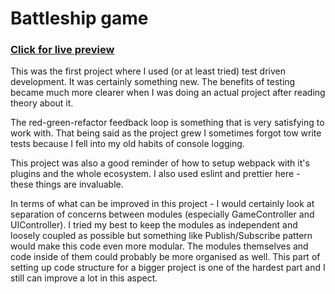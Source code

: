 # Battleship game

### [Click for live preview](https://ver0s.github.io/odin-battleship/ 'Click for live preview')

This was the first project where I used (or at least tried) test driven development. It was certainly something new. The benefits of testing became much more clearer when I was doing an actual project after reading theory about it.

The red-green-refactor feedback loop is something that is very satisfying to work with. That being said as the project grew I sometimes forgot tow write tests because I fell into my old habits of console logging.

This project was also a good reminder of how to setup webpack with it's plugins and the whole ecosystem. I also used eslint and prettier here - these things are invaluable.

In terms of what can be improved in this project - I would certainly look at separation of concerns between modules (especially GameController and UIController). I tried my best to keep the modules as independent and loosely coupled as possible but something like Publish/Subscribe pattern would make this code even more modular. The modules themselves and code inside of them could probably be more organised as well. This part of setting up code structure for a bigger project is one of the hardest part and I still can improve a lot in this aspect.
